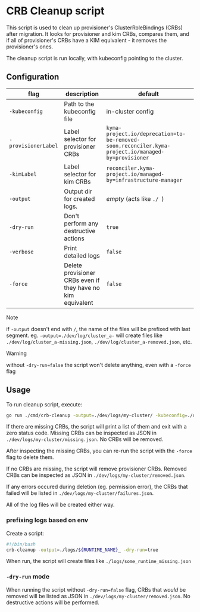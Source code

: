 # CRB Cleanup script

This script is used to clean up provisioner's ClusterRoleBindings (CRBs) after migration.
It looks for provisioner and kim CRBs, compares them,
and if all of provisioner's CRBs have a KIM equivalent - it removes the provisioner's ones.

The cleanup script is run locally, with kubeconfig pointing to the cluster.

## Configuration

| flag                | description                                                 | default                                                                                            |
| ------------------- | ----------------------------------------------------------- | -------------------------------------------------------------------------------------------------- |
| `-kubeconfig`       | Path to the kubeconfig file                                 | in-cluster config                                                                                  |
| `-provisionerLabel` | Label selector for provisioner CRBs                         | `kyma-project.io/deprecation=to-be-removed-soon,reconciler.kyma-project.io/managed-by=provisioner` |
| `-kimLabel`         | Label selector for kim CRBs                                 | `reconciler.kyma-project.io/managed-by=infrastructure-manager`                                     |
| `-output`           | Output dir for created logs.                                | _empty_ (acts like `./ `)                                                                          |
| `-dry-run`          | Don't perform any destructive actions                       | `true`                                                                                             |
| `-verbose`          | Print detailed logs                                         | `false`                                                                                            |
| `-force`            | Delete provisioner CRBs even if they have no kim equivalent | `false`                                                                                            |

> [!NOTE]
> if `-output` doesn't end with `/`, the name of the files will be prefixed with last segment.
> eg. `-output=./dev/log/cluster_a-` will create files like `./dev/log/cluster_a-missing.json`, `./dev/log/cluster_a-removed.json`, etc.

> [!WARNING]
> without `-dry-run=false` the script won't delete anything, even with a `-force` flag

## Usage

To run cleanup script, execute:

```bash
go run ./cmd/crb-cleanup -output=./dev/logs/my-cluster/ -kubeconfig=./dev/kubeconfig -dry-run=false
```

If there are missing CRBs, the script will print a list of them and exit with a zero status code.
Missing CRBs can be inspected as JSON in `./dev/logs/my-cluster/missing.json`. No CRBs will be removed.

After inspecting the missing CRBs, you can re-run the script with the `-force` flag to delete them.

If no CRBs are missing, the script will remove provisioner CRBs.
Removed CRBs can be inspected as JSON in `./dev/logs/my-cluster/removed.json`.

If any errors occured during deletion (eg. permission error), the CRBs that failed will be listed in `./dev/logs/my-cluster/failures.json`.

All of the log files will be created either way.

### prefixing logs based on env

Create a script:
```bash
#!/bin/bash
crb-cleanup -output=./logs/${RUNTIME_NAME}_ -dry-run=true
```

When run, the script will create files like `./logs/some_runtime_missing.json`

### `-dry-run` mode

When running the script without `-dry-run=false` flag, CRBs that _would_ be removed will be listed as JSON in `./dev/logs/my-cluster/removed.json`.
No destructive actions will be performed.
